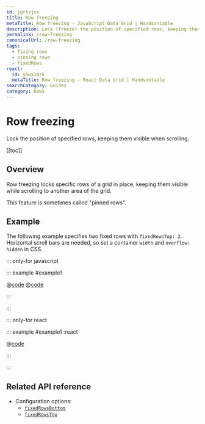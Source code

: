 ```yaml
---
id: jgrtvjxx
title: Row freezing
metaTitle: Row freezing - JavaScript Data Grid | Handsontable
description: Lock (freeze) the position of specified rows, keeping them visible while scrolling to another area of the grid. This feature is sometimes called "pinned rows".
permalink: /row-freezing
canonicalUrl: /row-freezing
tags:
  - fixing rows
  - pinning rows
  - fixedRows
react:
  id: y5wx1mrk
  metaTitle: Row freezing - React Data Grid | Handsontable
searchCategory: Guides
category: Rows
---
```


# Row freezing

Lock the position of specified rows, keeping them visible when scrolling.

[[toc]]

## Overview

Row freezing locks specific rows of a grid in place, keeping them visible while scrolling to another area of the grid.

This feature is sometimes called "pinned rows".

## Example

The following example specifies two fixed rows with `fixedRowsTop: 2`. Horizontal scroll bars are needed, so set a container `width` and `overflow: hidden` in CSS.

::: only-for javascript

::: example #example1

@[code](@/content/guides/rows/row-freezing/javascript/example1.js)
@[code](@/content/guides/rows/row-freezing/javascript/example1.ts)

:::

:::

::: only-for react

::: example #example1 :react

@[code](@/content/guides/rows/row-freezing/react/example1.jsx)

:::

:::

## Related API reference

- Configuration options:
  - [`fixedRowsBottom`](@/api/options.md#fixedrowsbottom)
  - [`fixedRowsTop`](@/api/options.md#fixedrowstop)
